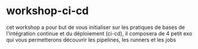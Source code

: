 # workshop-ci-cd

cet workshop a pour but de vous initialiser sur les pratiques de bases de l'intégration continue et du déploiement (ci-cd), il composera de 4 petit exo qui vous permetterons découvrir les pipelines, les runners et les jobs
